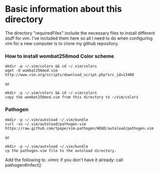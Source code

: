 Basic information about this directory
======================================
The directory "requiredFiles" include the necessary files
to install different stuff for vim. I've included
them here so all I need to do when configuring vim for a
new computer is to clone my github repository.

### How to install wombat256mod Color scheme
    mkdir -p ~/.vim/colors && cd ~/.vim/colors
    wget -O wombat256mod.vim http://www.vim.org/scripts/download_script.php?src_id=13400

or

    mkdir -p ~/.vim/colors && cd ~/.vim/colors
    copy the wombat256mod.vim from this directory to ~/vim/colors

### Pathogen
    mkdir -p ~/.vim/autoload ~/.vim/bundle
    curl -so ~/.vim/autoload/pathogen.vim https://raw.github.com/tpope/vim-pathogen/HEAD/autoload/pathogen.vim

or

    mkdir -p ~/.vim/autoload ~/.vim/bundle
    cp the pathogen.vim file to the autoload directory.

Add the following to .vimrc if you don't have it already:
call pathogen#infect()
